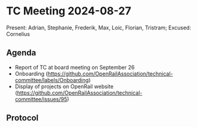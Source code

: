 # TC Meeting 2024-08-27

Present: Adrian, Stephanie, Frederik, Max, Loic, Florian, Tristram; Excused: Cornelius 

## Agenda

* Report of TC at board meeting on September 26
* Onboarding (https://github.com/OpenRailAssociation/technical-committee/labels/Onboarding)
* Display of projects on OpenRail website (https://github.com/OpenRailAssociation/technical-committee/issues/95)

## Protocol

